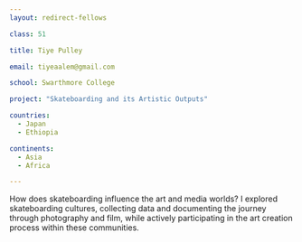 ```yaml
---
layout: redirect-fellows

class: 51

title: Tiye Pulley

email: tiyeaalem@gmail.com

school: Swarthmore College

project: "Skateboarding and its Artistic Outputs"

countries:
  - Japan
  - Ethiopia

continents:
  - Asia
  - Africa

---
```


How does skateboarding influence the art and media worlds? I explored skateboarding cultures, collecting data and documenting the journey through photography and film, while actively participating in the art creation process within these communities.